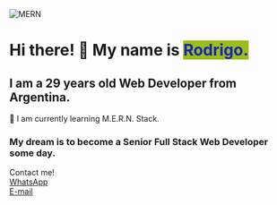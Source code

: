 <img src="https://images.prismic.io/loco-blogs/79328284-f97b-489f-924c-eb3b17e34b56_image2.png?auto=compress%2Cformat&rect=0%2C0%2C1999%2C1124&w=1920&fit=max" alt="MERN"/>
<h1>Hi there! 👋 My name is <span style="color:#1823BE;background-color:#9CBE18">Rodrigo.</span></h1>
<h2>I am a 29 years old Web Developer from Argentina.</h2>

🌱 I am currently learning M.E.R.N. Stack.

<h3>My dream is to become a Senior Full Stack Web Developer some day. </h3>

Contact me! <br>
<a href="https://wa.link/cpyz23" target="_BLANK"> WhatsApp</a> <br>
<a href="mailto:arroyo.rodrigo@outlook.com" target="_BLANK">E-mail</a>
<!--
**Rarroyo941/Rarroyo941** is a ✨ _special_ ✨ repository because its `README.md` (this file) appears on your GitHub profile.

Here are some ideas to get you started:

- 🔭 I’m currently working on ...
 I’m currently learning ...
- 👯 I’m looking to collaborate on ...
- 🤔 I’m looking for help with ...
- 💬 Ask me about ...
- 📫 How to reach me: ...
- 😄 Pronouns: ...
- ⚡ Fun fact: ...
-->

